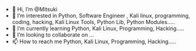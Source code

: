 - 👋 Hi, I’m @Mitsuki
- 👀 I’m interested in Python, Software Engineer , Kali linux, programming, coding, hacking, Kali Linux Tools, Python Lib, Python Modules.....
- 🌱 I’m currently learning Python, Kali Linux, Programming, Hacking.....
- 💞️ I’m looking to collaborate on ...
- 📫 How to reach me Python, Kali Linux, Programming, Hacking.....

<!---
Animojis/Animojis is a ✨ special ✨ repository because its `README.md` (this file) appears on your GitHub profile.
You can click the Preview link to take a look at your changes.
--->
